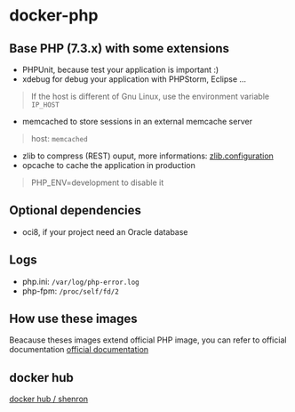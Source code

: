 # docker-php

## Base PHP (7.3.x) with some extensions

- PHPUnit, because test your application is important :)
- xdebug for debug your application with PHPStorm, Eclipse ...
> If the host is different of Gnu Linux, use the environment variable `IP_HOST`
- memcached to store sessions in an external memcache server
> host: `memcached`
- zlib to compress (REST) ouput, more informations: [zlib.configuration](http://php.net/manual/en/zlib.configuration.php#ini.zlib.output-compression)  
- opcache to cache the application in production
> PHP_ENV=development to disable it


## Optional dependencies

- oci8, if your project need an Oracle database

## Logs
- php.ini: `/var/log/php-error.log`
- php-fpm: `/proc/self/fd/2` 

## How use these images
Beacause theses images extend official PHP image, you can refer to official documentation [official documentation](https://hub.docker.com/_/php/) 

## docker hub
[docker hub / shenron](https://hub.docker.com/r/shenron/php-fpm/)
